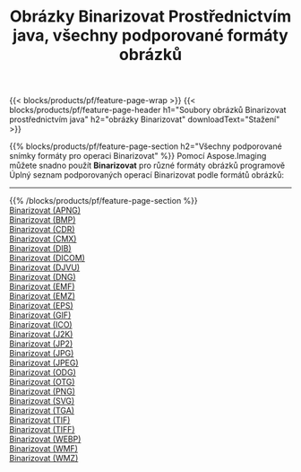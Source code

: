 ﻿---
title: Obrázky Binarizovat Prostřednictvím java, všechny podporované formáty obrázků 
weight: 3920
url: /cs/java/binarize 
lang: cs
langdirlevel: 2
locales: zh-hans,ja,it,ru,de,es,fr,nl,id,lt,pl,pt,vi,tr,ko,zh-hant,ar,hi,th,sv,cs,uk,he
description: Pomocí Aspose.Imaging můžete snadno Binarizovat obrázky přes java
---

{{< blocks/products/pf/feature-page-wrap >}}
{{< blocks/products/pf/feature-page-header h1="Soubory obrázků Binarizovat prostřednictvím java" h2="obrázky Binarizovat" downloadText="Stažení" >}}


{{% blocks/products/pf/feature-page-section  h2="Všechny podporované snímky formáty pro operaci Binarizovat" %}}
Pomocí Aspose.Imaging můžete snadno použít **Binarizovat** pro různé formáty obrázků programově
<br/>
Úplný seznam podporovaných operací Binarizovat podle formátů obrázků:
<hr/>
{{% /blocks/products/pf/feature-page-section %}}
<div class="container-fluid productfamilypage bg-gray">
    <div class="convertypes bg-gray agp-content section">
        <div class="container">
		<div class="row other-converters">
		    <div class='col-md-2 other-converter remove-lp remove-rp'><a href="/imaging/cs/java/binarize/apng" >Binarizovat (APNG)</a></div><div class='col-md-2 other-converter remove-lp remove-rp'><a href="/imaging/cs/java/binarize/bmp" >Binarizovat (BMP)</a></div><div class='col-md-2 other-converter remove-lp remove-rp'><a href="/imaging/cs/java/binarize/cdr" >Binarizovat (CDR)</a></div><div class='col-md-2 other-converter remove-lp remove-rp'><a href="/imaging/cs/java/binarize/cmx" >Binarizovat (CMX)</a></div><div class='col-md-2 other-converter remove-lp remove-rp'><a href="/imaging/cs/java/binarize/dib" >Binarizovat (DIB)</a></div><div class='col-md-2 other-converter remove-lp remove-rp'><a href="/imaging/cs/java/binarize/dicom" >Binarizovat (DICOM)</a></div><div class='col-md-2 other-converter remove-lp remove-rp'><a href="/imaging/cs/java/binarize/djvu" >Binarizovat (DJVU)</a></div><div class='col-md-2 other-converter remove-lp remove-rp'><a href="/imaging/cs/java/binarize/dng" >Binarizovat (DNG)</a></div><div class='col-md-2 other-converter remove-lp remove-rp'><a href="/imaging/cs/java/binarize/emf" >Binarizovat (EMF)</a></div><div class='col-md-2 other-converter remove-lp remove-rp'><a href="/imaging/cs/java/binarize/emz" >Binarizovat (EMZ)</a></div><div class='col-md-2 other-converter remove-lp remove-rp'><a href="/imaging/cs/java/binarize/eps" >Binarizovat (EPS)</a></div><div class='col-md-2 other-converter remove-lp remove-rp'><a href="/imaging/cs/java/binarize/gif" >Binarizovat (GIF)</a></div><div class='col-md-2 other-converter remove-lp remove-rp'><a href="/imaging/cs/java/binarize/ico" >Binarizovat (ICO)</a></div><div class='col-md-2 other-converter remove-lp remove-rp'><a href="/imaging/cs/java/binarize/j2k" >Binarizovat (J2K)</a></div><div class='col-md-2 other-converter remove-lp remove-rp'><a href="/imaging/cs/java/binarize/jp2" >Binarizovat (JP2)</a></div><div class='col-md-2 other-converter remove-lp remove-rp'><a href="/imaging/cs/java/binarize/jpg" >Binarizovat (JPG)</a></div><div class='col-md-2 other-converter remove-lp remove-rp'><a href="/imaging/cs/java/binarize/jpeg" >Binarizovat (JPEG)</a></div><div class='col-md-2 other-converter remove-lp remove-rp'><a href="/imaging/cs/java/binarize/odg" >Binarizovat (ODG)</a></div><div class='col-md-2 other-converter remove-lp remove-rp'><a href="/imaging/cs/java/binarize/otg" >Binarizovat (OTG)</a></div><div class='col-md-2 other-converter remove-lp remove-rp'><a href="/imaging/cs/java/binarize/png" >Binarizovat (PNG)</a></div><div class='col-md-2 other-converter remove-lp remove-rp'><a href="/imaging/cs/java/binarize/svg" >Binarizovat (SVG)</a></div><div class='col-md-2 other-converter remove-lp remove-rp'><a href="/imaging/cs/java/binarize/tga" >Binarizovat (TGA)</a></div><div class='col-md-2 other-converter remove-lp remove-rp'><a href="/imaging/cs/java/binarize/tif" >Binarizovat (TIF)</a></div><div class='col-md-2 other-converter remove-lp remove-rp'><a href="/imaging/cs/java/binarize/tiff" >Binarizovat (TIFF)</a></div><div class='col-md-2 other-converter remove-lp remove-rp'><a href="/imaging/cs/java/binarize/webp" >Binarizovat (WEBP)</a></div><div class='col-md-2 other-converter remove-lp remove-rp'><a href="/imaging/cs/java/binarize/wmf" >Binarizovat (WMF)</a></div><div class='col-md-2 other-converter remove-lp remove-rp'><a href="/imaging/cs/java/binarize/wmz" >Binarizovat (WMZ)</a></div>
                </div>
        </div>
    </div>
</div>
<br/>
